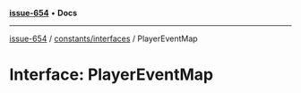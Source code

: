 [**issue-654**](README.md) • **Docs**

***

[issue-654](README.md) / [constants/interfaces](constants-interfaces.md) / PlayerEventMap

# Interface: PlayerEventMap

